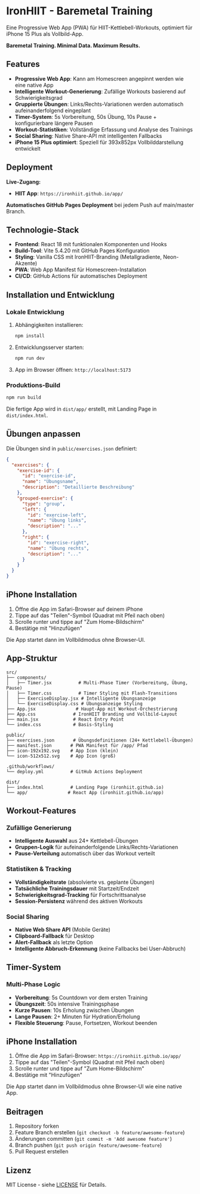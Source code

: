 # IronHIIT - Baremetal Training

Eine Progressive Web App (PWA) für HIIT-Kettlebell-Workouts, optimiert für iPhone 15 Plus als Vollbild-App.

**Baremetal Training. Minimal Data. Maximum Results.**

## Features

- **Progressive Web App**: Kann am Homescreen angepinnt werden wie eine native App
- **Intelligente Workout-Generierung**: Zufällige Workouts basierend auf Schwierigkeitsgrad
- **Gruppierte Übungen**: Links/Rechts-Variationen werden automatisch aufeinanderfolgend eingeplant
- **Timer-System**: 5s Vorbereitung, 50s Übung, 10s Pause + konfigurierbare längere Pausen
- **Workout-Statistiken**: Vollständige Erfassung und Analyse des Trainings
- **Social Sharing**: Native Share-API mit intelligenten Fallbacks
- **iPhone 15 Plus optimiert**: Speziell für 393x852px Vollbilddarstellung entwickelt

## Deployment

**Live-Zugang:**
- **HIIT App**: `https://ironhiit.github.io/app/`

**Automatisches GitHub Pages Deployment** bei jedem Push auf main/master Branch.

## Technologie-Stack

- **Frontend**: React 18 mit funktionalen Komponenten und Hooks
- **Build-Tool**: Vite 5.4.20 mit GitHub Pages Konfiguration
- **Styling**: Vanilla CSS mit IronHIIT-Branding (Metallgradiente, Neon-Akzente)
- **PWA**: Web App Manifest für Homescreen-Installation
- **CI/CD**: GitHub Actions für automatisches Deployment

## Installation und Entwicklung

### Lokale Entwicklung

1. Abhängigkeiten installieren:
   ```bash
   npm install
   ```

2. Entwicklungsserver starten:
   ```bash
   npm run dev
   ```

3. App im Browser öffnen: `http://localhost:5173`

### Produktions-Build

```bash
npm run build
```

Die fertige App wird in `dist/app/` erstellt, mit Landing Page in `dist/index.html`.


## Übungen anpassen

Die Übungen sind in `public/exercises.json` definiert:

```json
{
  "exercises": {
    "exercise-id": {
      "id": "exercise-id",
      "name": "Übungsname", 
      "description": "Detaillierte Beschreibung"
    },
    "grouped-exercise": {
      "type": "group",
      "left": {
        "id": "exercise-left",
        "name": "Übung links",
        "description": "..."
      },
      "right": {
        "id": "exercise-right", 
        "name": "Übung rechts",
        "description": "..."
      }
    }
  }
}
```

## iPhone Installation

1. Öffne die App im Safari-Browser auf deinem iPhone
2. Tippe auf das "Teilen"-Symbol (Quadrat mit Pfeil nach oben)
3. Scrolle runter und tippe auf "Zum Home-Bildschirm"
4. Bestätige mit "Hinzufügen"

Die App startet dann im Vollbildmodus ohne Browser-UI.

## App-Struktur

```
src/
├── components/
│   ├── Timer.jsx          # Multi-Phase Timer (Vorbereitung, Übung, Pause)
│   ├── Timer.css          # Timer Styling mit Flash-Transitions
│   ├── ExerciseDisplay.jsx # Intelligente Übungsanzeige
│   └── ExerciseDisplay.css # Übungsanzeige Styling
├── App.jsx               # Haupt-App mit Workout-Orchestrierung
├── App.css              # IronHIIT Branding und Vollbild-Layout
├── main.jsx             # React Entry Point
└── index.css            # Basis-Styling

public/
├── exercises.json       # Übungsdefinitionen (24+ Kettlebell-Übungen)
├── manifest.json       # PWA Manifest für /app/ Pfad
├── icon-192x192.svg    # App Icon (klein)
└── icon-512x512.svg    # App Icon (groß)

.github/workflows/
└── deploy.yml          # GitHub Actions Deployment

dist/
├── index.html          # Landing Page (ironhiit.github.io)
└── app/               # React App (ironhiit.github.io/app)
```

## Workout-Features

### Zufällige Generierung
- **Intelligente Auswahl** aus 24+ Kettlebell-Übungen
- **Gruppen-Logik** für aufeinanderfolgende Links/Rechts-Variationen
- **Pause-Verteilung** automatisch über das Workout verteilt

### Statistiken & Tracking
- **Vollständigkeitsrate** (absolvierte vs. geplante Übungen)
- **Tatsächliche Trainingsdauer** mit Startzeit/Endzeit
- **Schwierigkeitsgrad-Tracking** für Fortschrittsanalyse
- **Session-Persistenz** während des aktiven Workouts

### Social Sharing
- **Native Web Share API** (Mobile Geräte)
- **Clipboard-Fallback** für Desktop
- **Alert-Fallback** als letzte Option
- **Intelligente Abbruch-Erkennung** (keine Fallbacks bei User-Abbruch)

## Timer-System

### Multi-Phase Logic
- **Vorbereitung**: 5s Countdown vor dem ersten Training
- **Übungszeit**: 50s intensive Trainingsphase
- **Kurze Pausen**: 10s Erholung zwischen Übungen
- **Lange Pausen**: 2+ Minuten für Hydration/Erholung
- **Flexible Steuerung**: Pause, Fortsetzen, Workout beenden


## iPhone Installation

1. Öffne die App im Safari-Browser: `https://ironhiit.github.io/app/`
2. Tippe auf das "Teilen"-Symbol (Quadrat mit Pfeil nach oben)
3. Scrolle runter und tippe auf "Zum Home-Bildschirm"
4. Bestätige mit "Hinzufügen"

Die App startet dann im Vollbildmodus ohne Browser-UI wie eine native App.


## Beitragen

1. Repository forken
2. Feature Branch erstellen (`git checkout -b feature/awesome-feature`)
3. Änderungen committen (`git commit -m 'Add awesome feature'`)
4. Branch pushen (`git push origin feature/awesome-feature`)
5. Pull Request erstellen

## Lizenz

MIT License - siehe [LICENSE](LICENSE) für Details.

